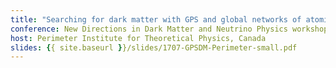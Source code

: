 ```yaml
---
title: "Searching for dark matter with GPS and global networks of atomic clocks (Invited)"
conference: New Directions in Dark Matter and Neutrino Physics workshop, July 2017
host: Perimeter Institute for Theoretical Physics, Canada
slides: {{ site.baseurl }}/slides/1707-GPSDM-Perimeter-small.pdf
---
```

